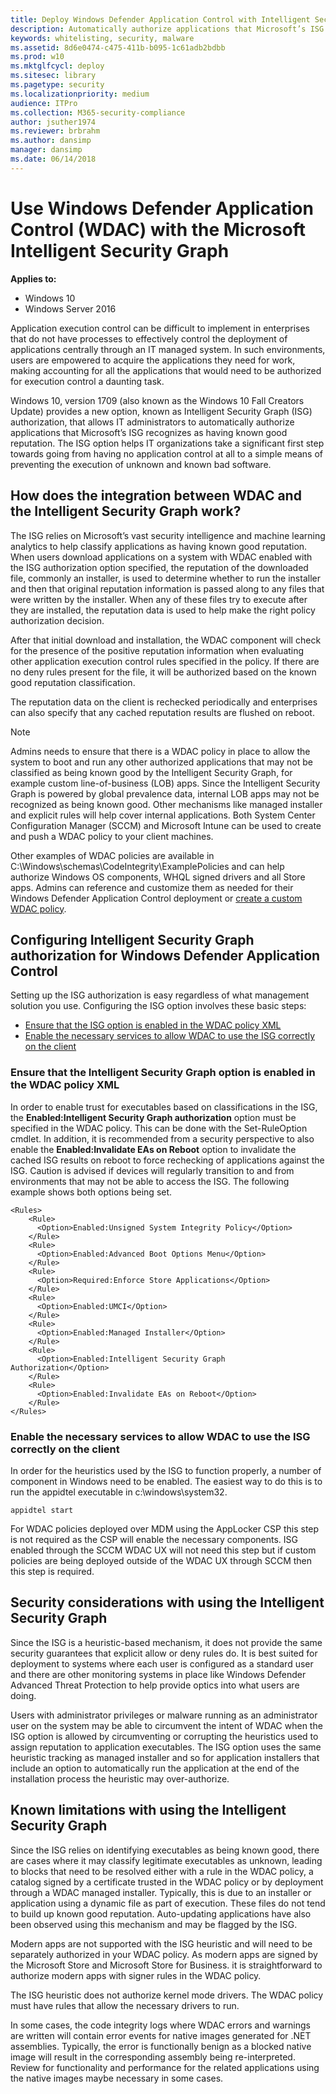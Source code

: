 ```yaml
---
title: Deploy Windows Defender Application Control with Intelligent Security Graph (ISG) (Windows 10)
description: Automatically authorize applications that Microsoft’s ISG recognizes as having known good reputation.
keywords: whitelisting, security, malware
ms.assetid: 8d6e0474-c475-411b-b095-1c61adb2bdbb
ms.prod: w10
ms.mktglfcycl: deploy
ms.sitesec: library
ms.pagetype: security
ms.localizationpriority: medium
audience: ITPro
ms.collection: M365-security-compliance
author: jsuther1974
ms.reviewer: brbrahm
ms.author: dansimp
manager: dansimp
ms.date: 06/14/2018
---
```


# Use Windows Defender Application Control (WDAC) with the Microsoft Intelligent Security Graph 

**Applies to:**

-   Windows 10
-   Windows Server 2016

Application execution control can be difficult to implement in enterprises that do not have processes to effectively control the deployment of applications centrally through an IT managed system. 
In such environments, users are empowered to acquire the applications they need for work, making accounting for all the applications that would need to be authorized for execution control a daunting task.  

Windows 10, version 1709 (also known as the Windows 10 Fall Creators Update) provides a new option, known as Intelligent Security Graph (ISG) authorization, that allows IT administrators to automatically authorize applications that Microsoft’s ISG recognizes as having known good reputation. The ISG option helps IT organizations take a significant first step towards going from having no application control at all to a simple means of preventing the execution of unknown and known bad software.

## How does the integration between WDAC and the Intelligent Security Graph work? 

The ISG relies on Microsoft’s vast security intelligence and machine learning analytics to help classify applications as having known good reputation. When users download applications on a system with WDAC enabled with the ISG authorization option specified, the reputation of the downloaded file, commonly an installer, is used to determine whether to run the installer and then that original reputation information is passed along to any files that were written by the installer. When any of these files try to execute after they are installed, the reputation data is used to help make the right policy authorization decision.   

After that initial download and installation, the WDAC component will check for the presence of the positive reputation information when evaluating other application execution control rules specified in the policy. If there are no deny rules present for the file, it will be authorized based on the known good reputation classification.  

The reputation data on the client is rechecked periodically and enterprises can also specify that any cached reputation results are flushed on reboot.    

>[!NOTE]
>Admins needs to ensure that there is a WDAC policy in place to allow the system to boot and run any other authorized applications that may not be classified as being known good by the Intelligent Security Graph, for example custom line-of-business (LOB) apps. Since the Intelligent Security Graph is powered by global prevalence data, internal LOB apps may not be recognized as being known good. Other mechanisms like managed installer and explicit rules will help cover internal applications. Both System Center Configuration Manager (SCCM) and Microsoft Intune can be used to create and push a WDAC policy to your client machines.  

Other examples of WDAC policies are available in C:\Windows\schemas\CodeIntegrity\ExamplePolicies and can help authorize Windows OS components, WHQL signed drivers and all Store apps. Admins can reference and customize them as needed for their Windows Defender Application Control deployment or [create a custom WDAC policy](https://docs.microsoft.com/windows/security/threat-protection/windows-defender-application-control/create-initial-default-policy). 

## Configuring Intelligent Security Graph authorization for Windows Defender Application Control 

Setting up the ISG authorization is easy regardless of what management solution you use. Configuring the ISG option involves these basic steps: 

- [Ensure that the ISG option is enabled in the WDAC policy XML](#ensure-that-the-intelligent-security-graph-option-is-enabled-in-the-wdac-policy-xml) 
- [Enable the necessary services to allow WDAC to use the ISG correctly on the client](#enable-the-necessary-services-to-allow-wdac-to-use-the-isg-correctly-on-the-client) 

### Ensure that the Intelligent Security Graph option is enabled in the WDAC policy XML 

In order to enable trust for executables based on classifications in the ISG, the **Enabled:Intelligent Security Graph authorization** option must be specified in the WDAC policy. This can be done with the Set-RuleOption cmdlet. In addition, it is recommended from a security perspective to also enable the **Enabled:Invalidate EAs on Reboot** option to invalidate the cached ISG results on reboot to force rechecking of applications against the ISG. Caution is advised if devices will regularly transition to and from environments that may not be able to access the ISG. The following example shows both options being set. 

```code
<Rules> 
    <Rule> 
      <Option>Enabled:Unsigned System Integrity Policy</Option> 
    </Rule> 
    <Rule> 
      <Option>Enabled:Advanced Boot Options Menu</Option> 
    </Rule> 
    <Rule> 
      <Option>Required:Enforce Store Applications</Option> 
    </Rule> 
    <Rule>
      <Option>Enabled:UMCI</Option>
    </Rule>
    <Rule>
      <Option>Enabled:Managed Installer</Option> 
    </Rule>
    <Rule> 
      <Option>Enabled:Intelligent Security Graph Authorization</Option> 
    </Rule> 
    <Rule> 
      <Option>Enabled:Invalidate EAs on Reboot</Option> 
    </Rule> 
</Rules> 
```

### Enable the necessary services to allow WDAC to use the ISG correctly on the client

In order for the heuristics used by the ISG to function properly, a number of component in Windows need to be enabled. The easiest way to do this is to run the appidtel executable in c:\windows\system32.

```
appidtel start
```

For WDAC policies deployed over MDM using the AppLocker CSP this step is not required as the CSP will enable the necessary components. ISG enabled through the SCCM WDAC UX will not need this step but if custom policies are being deployed outside of the WDAC UX through SCCM then this step is required.   

## Security considerations with using the Intelligent Security Graph 

Since the ISG is a heuristic-based mechanism, it does not provide the same security guarantees that explicit allow or deny rules do. It is best suited for deployment to systems where each user is configured as a standard user and there are other monitoring systems in place like Windows Defender Advanced Threat Protection to help provide optics into what users are doing. 

Users with administrator privileges or malware running as an administrator user on the system may be able to circumvent the intent of WDAC when the ISG option is allowed by circumventing or corrupting the heuristics used to assign reputation to application executables. The ISG option uses the same heuristic tracking as managed installer and so for application installers that include an option to automatically run the application at the end of the installation process the heuristic may over-authorize.  

## Known limitations with using the Intelligent Security Graph

Since the ISG relies on identifying executables as being known good, there are cases where it may classify legitimate executables as unknown, leading to blocks that need to be resolved either with a rule in the WDAC policy, a catalog signed by a certificate trusted in the WDAC policy or by deployment through a WDAC managed installer. Typically, this is due to an installer or application using a dynamic file as part of execution. These files do not tend to build up known good reputation. Auto-updating applications have also been observed using this mechanism and may be flagged by the ISG.  

Modern apps are not supported with the ISG heuristic and will need to be separately authorized in your WDAC policy. As modern apps are signed by the Microsoft Store and Microsoft Store for Business. it is straightforward to authorize modern apps with signer rules in the WDAC policy.

The ISG heuristic does not authorize kernel mode drivers. The WDAC policy must have rules that allow the necessary drivers to run.  

In some cases, the code integrity logs where WDAC errors and warnings are written will contain error events for native images generated for .NET assemblies. Typically, the error is functionally benign as a blocked native image will result in the corresponding assembly being re-interpreted. Review for functionality and performance for the related applications using the native images maybe necessary in some cases. 

